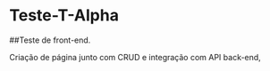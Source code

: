 # Teste-T-Alpha

##Teste de front-end. 

Criação de página junto com CRUD e integração com API back-end,
